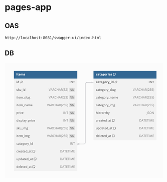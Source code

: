 # pages-app

## OAS
```
http://localhost:8081/swagger-ui/index.html
```

## DB
![db_schema.png](./docs/assets/db_schema.png "DB Schema")
